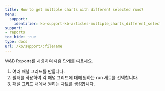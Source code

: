 ```yaml
---
title: How to get multiple charts with different selected runs?
menu:
  support:
    identifier: ko-support-kb-articles-multiple_charts_different_selected_runs
support:
- reports
toc_hide: true
type: docs
url: /ko/support/:filename
---
```


W&B Reports를 사용하여 다음 단계를 따르세요.

1. 여러 패널 그리드를 만듭니다.
2. 필터를 적용하여 각 패널 그리드에 대해 원하는 run 세트를 선택합니다.
3. 패널 그리드 내에서 원하는 차트를 생성합니다.

